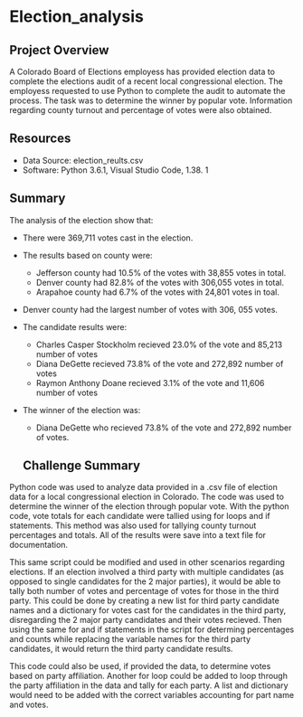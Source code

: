 # Election_analysis

## Project Overview
A Colorado Board of Elections employess has provided election data to complete the elections audit of a recent local congressional election. The employess requested to use Python to complete the audit to automate the process. The task was to determine the winner by popular vote. Information regarding county turnout and percentage of votes were also obtained.
 

## Resources
- Data Source: election_reults.csv
- Software: Python 3.6.1, Visual Studio Code, 1.38. 1

## Summary
The analysis of the election show that:
- There were 369,711 votes cast in the election.
- The results based on county were:
    - Jefferson county had 10.5% of the votes with 38,855 votes in total. 
    - Denver county had 82.8% of the votes with 306,055 votes in total.
    - Arapahoe county had 6.7% of the votes with 24,801 votes in toal. 
- Denver county had the largest number of votes with 306, 055 votes. 
- The candidate results were:
    - Charles Casper Stockholm recieved 23.0% of the vote and 85,213 number of votes
    - Diana DeGette recieved 73.8% of the vote and 272,892 number of votes
    - Raymon Anthony Doane recieved 3.1% of the vote and 11,606 number of votes
- The winner of the election was:
  - Diana DeGette who recieved 73.8% of the vote and 272,892 number of votes. 

  ## Challenge Summary
Python code was used to analyze data provided in a .csv file of election data for a local congressional election in Colorado. The code was used to determine the winner of the election through popular vote. With the python code, vote totals for each candidate were tallied using for loops and if statements. This method was also used for tallying county turnout percentages and totals. All of the results were save into a text file for documentation. 

This same script could be modified and used in other scenarios regarding elections. If an election involved a third party with multiple candidates (as opposed to single candidates for the 2 major parties), it would be able to tally both number of votes and percentage of votes for those in the third party. This could be done by creating a new list for third party candidate names and a dictionary for votes cast for the candidates in the third party, disregarding the 2 major party candidates and their votes recieved. Then using the same for and if statements in the script for determing percentages and counts while replacing the variable names for the third party candidates, it would return the third party candidate results. 

This code could also be used, if provided the data, to determine votes based on party affiliation. Another for loop could be added to loop through the party affiliation in the data and tally for each party. A list and dictionary would need to be added with the correct variables accounting for part name and votes.  

